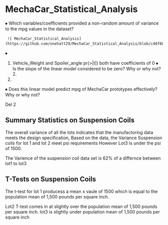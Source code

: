 # MechaCar_Statistical_Analysis
⦁	Which variables/coefficients provided a non-random amount of variance to the mpg values in the dataset?
     
     ![ MechaCar_Statistical_Analysis](https://github.com/onehatt29/MechaCar_Statistical_Analysis/blob/c46f68b140e611bf2d53d3c11f85ac8417122268/images/Coefficients.PNG)

⦁	
1.	Vehicle_Weight and Spoiler_angle pr(>|t|) both have coefficients of 0
⦁	Is the slope of the linear model considered to be zero? Why or why not?
       2.
1.	
⦁	Does this linear model predict mpg of MechaCar prototypes effectively? Why or why not? 


Del 2
## Summary Statistics on Suspension Coils
 
 
The overall variance of all the lots indicates that the manufactoring data meets the design specification,
Based on the data, the Variance Suspension coils for lot 1 and lot 2 meet psi requirements
However Lot3 is under the psi of 1500.

The Varience of the suspension coil data set is 62% of a differnce between lot1 to lot3


## T-Tests on Suspension Coils

 The t-test for lot 1 producess a mean x vaule of 1500 which is equal to the population mean of 1,500 pounds per square inch.

Lot2 T-test comes in at slightly over the population mean of 1,500 pounds per square inch.
lot3 is slightly under population mean of 1,500 pounds per square inch

